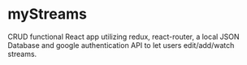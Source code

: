 # myStreams
CRUD functional React app utilizing redux, react-router, a local JSON Database and google authentication API to let users edit/add/watch streams.
